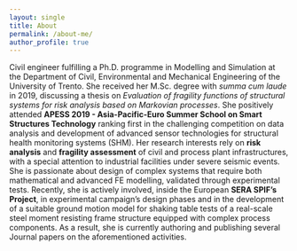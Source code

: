 ```yaml
---
layout: single
title: About
permalink: /about-me/
author_profile: true
---
```


Civil engineer fulfilling a Ph.D. programme in Modelling and Simulation at the Department of Civil, Environmental and Mechanical Engineering of the University of Trento. She received her M.Sc. degree with *summa cum laude* in 2019, discussing a thesis on *Evaluation of fragility functions of structural systems for risk analysis based on Markovian processes*. She positively attended **APESS 2019 - Asia-Pacific-Euro Summer School on Smart Structures Technology** ranking first in the challenging competition on data analysis and development of advanced sensor technologies for structural health monitoring systems (SHM). Her research interests rely on **risk analysis** and **fragility assessment** of civil and process plant infrastructures, with a special attention to industrial facilities under severe seismic events. She is passionate about design of complex systems that require both mathematical and advanced FE modelling, validated through experimental tests. Recently, she is actively involved, inside the European **SERA SPIF’s Project**, in experimental campaign’s design phases and in the development of a suitable ground motion model for shaking table tests of a real-scale steel moment resisting frame structure equipped with complex process components. As a result, she is currently authoring and publishing several Journal papers on the aforementioned activities.